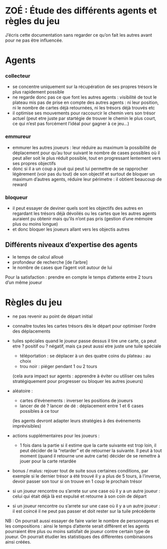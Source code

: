 # ZOÉ : Étude des différents agents et règles du jeu

J’écris cette documentation sans regarder ce qu’on fait les autres avant pour ne pas être influencée.

# Agents

### collecteur

- se concentre uniquement sur la récupération de ses propres trésors le plus rapidement possible
- ne regarde donc pas ce que font les autres agents : visibilité de tout le plateau mis pas de prise en compte des autres agents : ni leur position, ni le nombre de cartes déjà retournées, ni les trésors déjà trouvés etc
- il optimise ses mouvements pour raccourcir le chemin vers son trésor actuel (peut etre juste par startégie de trouver le chemin le plus court, ce qui n’est pas forcément l’idéal pour gagner à ce jeu…)

### emmureur

- emmurer les autres joueurs : leur réduire au maximum la possibilité de déplacement pour qu’au tour suivant le nombre de cases possibles où il peut aller soit le plus réduit possible, tout en progressant lentement vers ses propres objectifs
- donc si il a un coup a joué qui peut lui permettre de se rapprocher légèrement (voir pas du tout) de son objectif et surtout de bloquer un maximum d’autres agents, réduire leur périmetre : il obtient beaucoup de reward

### bloqueur

- il peut essayer de deviner quels sont les objectifs des autres en regardant les trésors déjà dévoilés ou les cartes que les autres agents auraient pu obtenir mais qu’ils n’ont pas pris (gestion d’une mémoire plus ou moins longue)
- et donc bloquer les joueurs allant vers les objectis autres

## Différents niveaux d’expertise des agents

- le temps de calcul alloué
- profondeur de recherche [de l’arbre]
- le nombre de cases que l’agent voit autour de lui

Pour la satisfaction : prendre en compte le temps d’attente entre 2 tours d’un même joueur

# Règles du jeu

- ne pas revenir au point de départ initial
- connaitre toutes les cartes trésors dès le départ pour optimiser l’ordre des déplacements
- tuiles spéciales quand le joueur passe dessus il tire une carte, ça peut etre ? positif ou ? négatif, mais ça peut aussi etre juste une tuile spéciale
    - téléportation : se déplacer à un des quatre coins du plateau : au choix
    - trou noir : piéger pendant 1 ou 2 tours
    
    (cela aura impact sur agents : apprendre à éviter ou utiliser ces tuiles stratégiquement pour progresser ou bloquer les autres joueurs)
    
- aléatoire :
    - cartes d’évènements : inverser les positions de joueurs
    - lancer de dé ? lancer de dé : déplacement entre 1 et 6 cases possibles à ce tour
    
    (les agents devront adapter leurs stratégies à des événements imprévisibles)
    
- actions supplémentaires pour les joueurs :
    - 1 fois dans la partie si il estime que la carte suivante est trop loin, il peut décider de la “retarder” et de retourner la suivante. Il peut à tout moment (quand il retourne une autre carte) décider de se remettre à jouer pour la carte retardée
- bonus / malus: rejouer tout de suite sous certaines conditions, par exemple si le dernier trésor a été trouvé il y a plus de 5 tours, à l’inverse, devoir passer son tour si on trouve en 1 coup le prochain trésor
- si un joueur rencontre ou s’arrete sur une case où il y a un autre joueur : celui qui était déjà là est expulsé et retourne à son coin de départ
- si un joueur rencontre ou s’arrete sur une case où il y a un autre joueur : il est coincé il ne peut pas passer et doit rester sur la tuile précédente

NB : On pourrait aussi essayer de faire varier le nombre de personnages et les compositions : ainsi le temps d’attente serait différent et les agents pourraient être plus ou moins satisfait de joueur contre certain type de joueur. On pourrait étudier les statistiques des différentes combinaisons ainsi créées.